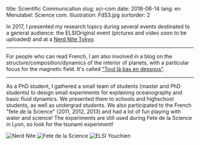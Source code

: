 title: Scientific Communication 
slug: sci-com
date: 2018-06-14
lang: en
Menulabel: Science com.
Illustration: FdS3.jpg
sortorder: 2




In 2017, I presented my research topics during several events destinated to a general audience: the ELSIOriginsI event (pictures and video soon to be uploaded) and at a [Nerd Nite Tokyo](https://tokyo.nerdnite.com/). 

--- 

For people who can read French, I am also involved in a blog on the structure/composition/dynamics of the interior of planets, with a particular focus for the magnetic field. It's called ["Tout là bas en dessous"](https://toutlabasendessous.wordpress.com/).

---

As a PhD student, I gathered a small team of students (master and PhD students) to design small experiments for explaining oceanography and basic fluid dynamics. We presented them to schools and highschool students, as well as undergrad students. We also participated to the French "fete de la Science" (2011, 2012, 2013) and had a lot of fun playing with water and science! The experiments are still used during Fete de la Science in Lyon, so look for the tsunami experiment!


![Nerd Nite]({filename}/images/NerdNite.jpg)
![Fete de la Science]({filename}/images/FdS1.jpg)
![ELSI Youchien]({filename}/images/youchien.jpg)